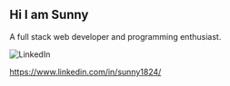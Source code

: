 ## Hi I am Sunny
A full stack web developer and programming enthusiast.

![LinkedIn](https://img.shields.io/badge/LinkedIn-0072b1?style=for-the-badge&logo=LinkedIn&logoColor=white)


https://www.linkedin.com/in/sunny1824/


<!--
**trickymind1324/trickymind1324** is a ✨ _special_ ✨ repository because its `README.md` (this file) appears on your GitHub profile.

Here are some ideas to get you started:

- 🔭 I’m currently working on ...
- 🌱 I’m currently learning ...
- 👯 I’m looking to collaborate on ...
- 🤔 I’m looking for help with ...
- 💬 Ask me about ...
- 📫 How to reach me: ...
- 😄 Pronouns: ...
- ⚡ Fun fact: ...
-->
